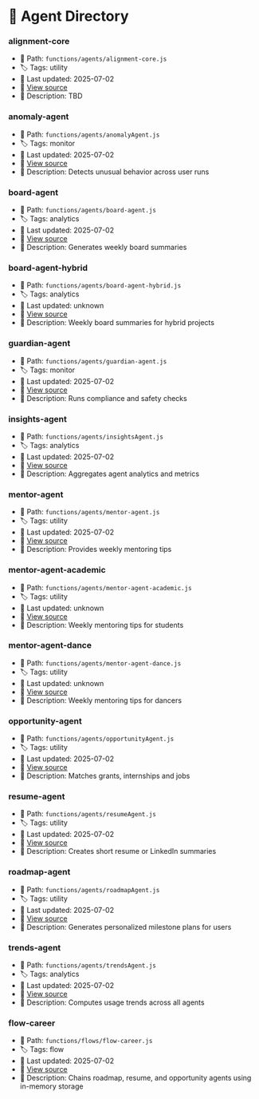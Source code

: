 # 🤖 Agent Directory

### alignment-core
- 📁 Path: `functions/agents/alignment-core.js`
- 🏷️ Tags: utility
- 📅 Last updated: 2025-07-02
- 🔗 [View source](https://github.com/Csp-Ai/Super-Intelligence/blob/main/functions/agents/alignment-core.js)
- 🧠 Description: TBD

### anomaly-agent
- 📁 Path: `functions/agents/anomalyAgent.js`
- 🏷️ Tags: monitor
- 📅 Last updated: 2025-07-02
- 🔗 [View source](https://github.com/Csp-Ai/Super-Intelligence/blob/main/functions/agents/anomalyAgent.js)
- 🧠 Description: Detects unusual behavior across user runs

### board-agent
- 📁 Path: `functions/agents/board-agent.js`
- 🏷️ Tags: analytics
- 📅 Last updated: 2025-07-02
- 🔗 [View source](https://github.com/Csp-Ai/Super-Intelligence/blob/main/functions/agents/board-agent.js)
- 🧠 Description: Generates weekly board summaries

### board-agent-hybrid
- 📁 Path: `functions/agents/board-agent-hybrid.js`
- 🏷️ Tags: analytics
- 📅 Last updated: unknown
- 🔗 [View source](https://github.com/Csp-Ai/Super-Intelligence/blob/main/functions/agents/board-agent-hybrid.js)
- 🧠 Description: Weekly board summaries for hybrid projects

### guardian-agent
- 📁 Path: `functions/agents/guardian-agent.js`
- 🏷️ Tags: monitor
- 📅 Last updated: 2025-07-02
- 🔗 [View source](https://github.com/Csp-Ai/Super-Intelligence/blob/main/functions/agents/guardian-agent.js)
- 🧠 Description: Runs compliance and safety checks

### insights-agent
- 📁 Path: `functions/agents/insightsAgent.js`
- 🏷️ Tags: analytics
- 📅 Last updated: 2025-07-02
- 🔗 [View source](https://github.com/Csp-Ai/Super-Intelligence/blob/main/functions/agents/insightsAgent.js)
- 🧠 Description: Aggregates agent analytics and metrics

### mentor-agent
- 📁 Path: `functions/agents/mentor-agent.js`
- 🏷️ Tags: utility
- 📅 Last updated: 2025-07-02
- 🔗 [View source](https://github.com/Csp-Ai/Super-Intelligence/blob/main/functions/agents/mentor-agent.js)
- 🧠 Description: Provides weekly mentoring tips

### mentor-agent-academic
- 📁 Path: `functions/agents/mentor-agent-academic.js`
- 🏷️ Tags: utility
- 📅 Last updated: unknown
- 🔗 [View source](https://github.com/Csp-Ai/Super-Intelligence/blob/main/functions/agents/mentor-agent-academic.js)
- 🧠 Description: Weekly mentoring tips for students

### mentor-agent-dance
- 📁 Path: `functions/agents/mentor-agent-dance.js`
- 🏷️ Tags: utility
- 📅 Last updated: unknown
- 🔗 [View source](https://github.com/Csp-Ai/Super-Intelligence/blob/main/functions/agents/mentor-agent-dance.js)
- 🧠 Description: Weekly mentoring tips for dancers

### opportunity-agent
- 📁 Path: `functions/agents/opportunityAgent.js`
- 🏷️ Tags: utility
- 📅 Last updated: 2025-07-02
- 🔗 [View source](https://github.com/Csp-Ai/Super-Intelligence/blob/main/functions/agents/opportunityAgent.js)
- 🧠 Description: Matches grants, internships and jobs

### resume-agent
- 📁 Path: `functions/agents/resumeAgent.js`
- 🏷️ Tags: utility
- 📅 Last updated: 2025-07-02
- 🔗 [View source](https://github.com/Csp-Ai/Super-Intelligence/blob/main/functions/agents/resumeAgent.js)
- 🧠 Description: Creates short resume or LinkedIn summaries

### roadmap-agent
- 📁 Path: `functions/agents/roadmapAgent.js`
- 🏷️ Tags: utility
- 📅 Last updated: 2025-07-02
- 🔗 [View source](https://github.com/Csp-Ai/Super-Intelligence/blob/main/functions/agents/roadmapAgent.js)
- 🧠 Description: Generates personalized milestone plans for users

### trends-agent
- 📁 Path: `functions/agents/trendsAgent.js`
- 🏷️ Tags: analytics
- 📅 Last updated: 2025-07-02
- 🔗 [View source](https://github.com/Csp-Ai/Super-Intelligence/blob/main/functions/agents/trendsAgent.js)
- 🧠 Description: Computes usage trends across all agents

### flow-career
- 📁 Path: `functions/flows/flow-career.js`
- 🏷️ Tags: flow
- 📅 Last updated: 2025-07-02
- 🔗 [View source](https://github.com/Csp-Ai/Super-Intelligence/blob/main/functions/flows/flow-career.js)
- 🧠 Description: Chains roadmap, resume, and opportunity agents using in-memory storage
